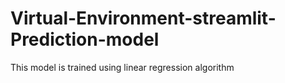 # Virtual-Environment-streamlit-Prediction-model


This model is trained using linear regression algorithm 
